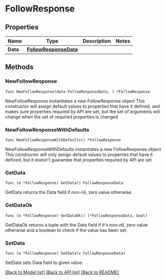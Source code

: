 # FollowResponse

## Properties

Name | Type | Description | Notes
------------ | ------------- | ------------- | -------------
**Data** | [**FollowResponseData**](FollowResponseData.md) |  | 

## Methods

### NewFollowResponse

`func NewFollowResponse(data FollowResponseData, ) *FollowResponse`

NewFollowResponse instantiates a new FollowResponse object
This constructor will assign default values to properties that have it defined,
and makes sure properties required by API are set, but the set of arguments
will change when the set of required properties is changed

### NewFollowResponseWithDefaults

`func NewFollowResponseWithDefaults() *FollowResponse`

NewFollowResponseWithDefaults instantiates a new FollowResponse object
This constructor will only assign default values to properties that have it defined,
but it doesn't guarantee that properties required by API are set

### GetData

`func (o *FollowResponse) GetData() FollowResponseData`

GetData returns the Data field if non-nil, zero value otherwise.

### GetDataOk

`func (o *FollowResponse) GetDataOk() (*FollowResponseData, bool)`

GetDataOk returns a tuple with the Data field if it's non-nil, zero value otherwise
and a boolean to check if the value has been set.

### SetData

`func (o *FollowResponse) SetData(v FollowResponseData)`

SetData sets Data field to given value.



[[Back to Model list]](../README.md#documentation-for-models) [[Back to API list]](../README.md#documentation-for-api-endpoints) [[Back to README]](../README.md)


